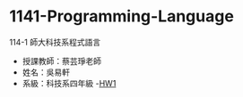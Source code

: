 # 1141-Programming-Language
114-1 師大科技系程式語言
- 授課教師：蔡芸琤老師
- 姓名：吳易軒
- 系級：科技系四年級
-[HW1](https://colab.research.google.com/drive/1Yf0IRSyn03CO16q7zYykNGyhggF1HEF6?usp=sharing)
